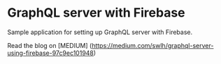 # GraphQL server with Firebase

Sample application for setting up GraphQL server with Firebase.


Read the blog on [MEDIUM] (https://medium.com/swlh/graphql-server-using-firebase-97c9ec101948)